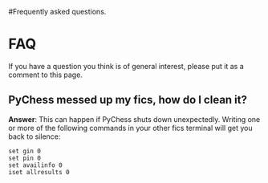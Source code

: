 #Frequently asked questions.

# FAQ #

If you have a question you think is of general interest, please put it as a comment to this page.


## PyChess messed up my fics, how do I clean it? ##
**Answer**: This can happen if PyChess shuts down unexpectedly. Writing one or more of the following commands in your other fics terminal will get you back to silence:
```
set gin 0
set pin 0
set availinfo 0
iset allresults 0
```